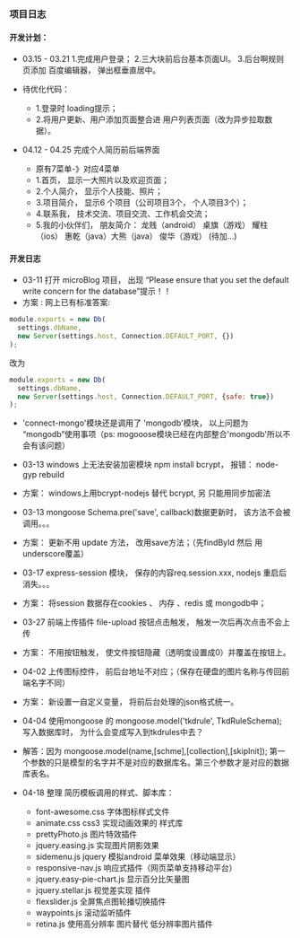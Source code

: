 ### 项目日志

#### 开发计划：
* 03.15 - 03.21 1.完成用户登录； 2.三大块前后台基本页面UI。 3.后台啊规则页添加 百度编辑器， 弹出框垂直居中。
* 待优化代码： 
  * 1.登录时 loading提示； 
  * 2.将用户更新、用户添加页面整合进 用户列表页面（改为异步拉取数据）。

* 04.12 - 04.25 完成个人简历前后端界面
  * 原有7菜单-》对应4菜单
  * 1.首页， 显示一大照片以及欢迎页面；
  * 2.个人简介， 显示个人技能、照片；
  * 3.项目简介， 显示6 个项目（公司项目3个， 个人项目3个）；
  * 4.联系我， 技术交流、项目交流、工作机会交流；
  * 5.我的小伙伴们， 朋友简介： 龙贱（android） 桌旗（游戏） 耀柱（ios） 惠乾（java）大熊（java） 俊华（游戏）  (待加...)


#### 开发日志
* 03-11 打开 microBlog 项目， 出现 “Please ensure that you set the default write concern for the database”提示！！
* 方案 : 网上已有标准答案:
```javascript
module.exports = new Db(
  settings.dbName, 
  new Server(settings.host, Connection.DEFAULT_PORT, {})
);
```
改为
```javascript
module.exports = new Db(
  settings.dbName, 
  new Server(settings.host, Connection.DEFAULT_PORT, {safe: true})
);
```
* 'connect-mongo'模块还是调用了 'mongodb'模块， 以上问题为 “mongodb”使用事项（ps: mogooose模块已经在内部整合'mongodb'所以不会有该问题）

* 03-13 windows 上无法安装加密模块 npm install bcrypt， 报错： node-gyp rebuild
* 方案： windows上用bcrypt-nodejs 替代 bcrypt, 另 只能用同步加密法

* 03-13 mongoose Schema.pre('save', callback)数据更新时， 该方法不会被调用。。。
* 方案： 更新不用 update 方法， 改用save方法；（先findById 然后 用 underscore覆盖）

* 03-17  express-session 模块， 保存的内容req.session.xxx, nodejs 重启后消失。。。
* 方案： 将session 数据存在cookies 、 内存 、redis 或 mongodb中；

* 03-27  前端上传插件 file-upload 按钮点击触发， 触发一次后再次点击不会上传
* 方案： 不用按钮触发， 使文件按钮隐藏（透明度设置成0）并覆盖在按钮上。

* 04-02  上传图标控件， 前后台地址不对应；（保存在硬盘的图片名称与传回前端名字不同）
* 方案： 新设置一自定义变量， 将前后台处理的json格式统一。

* 04-04 使用mongoose 的 mongoose.model('tkdrule', TkdRuleSchema); 写入数据库时， 为什么会变成写入到tkdrules中去？
* 解答：因为 mongoose.model(name,[schme],[collection],[skipInit]); 第一个参数的只是模型的名字并不是对应的数据库名。第三个参数才是对应的数据库表名。

* 04-18 整理 简历模板调用的样式、脚本库：
  * font-awesome.css  字体图标样式文件
  * animate.css css3 实现动画效果的 样式库     
  * prettyPhoto.js  图片特效插件
  * jquery.easing.js  实现图片阴影效果
  * sidemenu.js jquery 模拟android 菜单效果（移动端显示）
  * responsive-nav.js 响应式插件（网页菜单支持移动平台）
  * jquery.easy-pie-chart.js 显示百分比矢量图
  * jquery.stellar.js 视觉差实现 插件
  * flexslider.js 全屏焦点图轮播切换插件
  * waypoints.js  滚动监听插件
  * retina.js   使用高分辨率 图片替代 低分辨率图片插件
